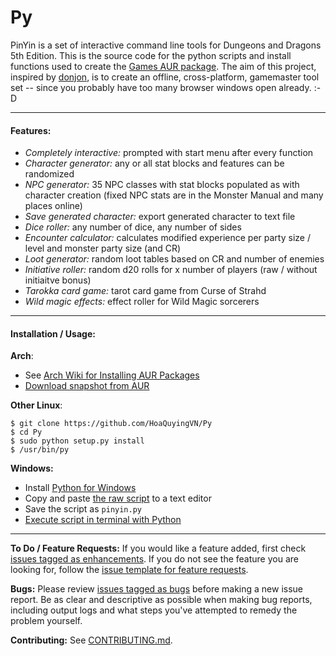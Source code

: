 # Py

PinYin is a set of interactive command line tools for Dungeons and Dragons 5th Edition.  This is the source code for the python scripts and install functions used to create the [Games AUR package](https://aur.archlinux.org/packages/dnd-tools/).  The aim of this project, inspired by [donjon](http://donjon.bin.sh/), is to create an offline, cross-platform, gamemaster tool set -- since you probably have too many browser windows open already.  :-D

---

#### Features:

- *Completely interactive:*  prompted with start menu after every function
- *Character generator:*  any or all stat blocks and features can be randomized
- *NPC generator:*  35 NPC classes with stat blocks populated as with character creation (fixed NPC stats are in the Monster Manual and many places online)
- *Save generated character:*  export generated character to text file
- *Dice roller:*  any number of dice, any number of sides
- *Encounter calculator:* calculates modified experience per party size / level and monster party size (and CR)
- *Loot generator:* random loot tables based on CR and number of enemies
- *Initiative roller:* random d20 rolls for x number of players (raw / without initiaitve bonus)
- *Tarokka card game:*  tarot card game from Curse of Strahd
- *Wild magic effects:*  effect roller for Wild Magic sorcerers

---

#### Installation / Usage:

**Arch**:
- See [Arch Wiki for Installing AUR Packages](https://wiki.archlinux.org/index.php/Arch_User_Repository#Installing_packages)
- [Download snapshot from AUR](https://aur.archlinux.org/packages/dnd-tools/)

**Other Linux**:
~~~
$ git clone https://github.com/HoaQuyingVN/Py
$ cd Py
$ sudo python setup.py install
$ /usr/bin/py
~~~

**Windows:**

- Install [Python for Windows](https://www.python.org/downloads/windows/)
- Copy and paste [the raw script](https://raw.githubusercontent.com/gtbjj/dnd-tools/master/scripts/dnd-tools) to a text editor
- Save the script as ```pinyin.py```
- [Execute script in terminal with Python](http://pythoncentral.io/execute-python-script-file-shell/)

---
**To Do / Feature Requests:**
If you would like a feature added, first check [issues tagged as enhancements](https://github.com/savagezen/dnd-tools/issues?q=is%3Aissue+is%3Aopen+label%3Aenhancement).  If you do not see the feature you are looking for, follow the [issue template for feature requests](https://github.com/savagezen/dnd-tools/blob/master/feature_request.md).

**Bugs:**
Please review [issues tagged as bugs](https://github.com/savagezen/dnd-tools/labels/bug) before making a new issue report.  Be as clear and descriptive as possible when making bug reports, including output logs and what steps you've attempted to remedy the problem yourself.

**Contributing:**
See [CONTRIBUTING.md](https://github.com/savagezen/dnd-tools/blob/master/CONTRIBUTING.md).

